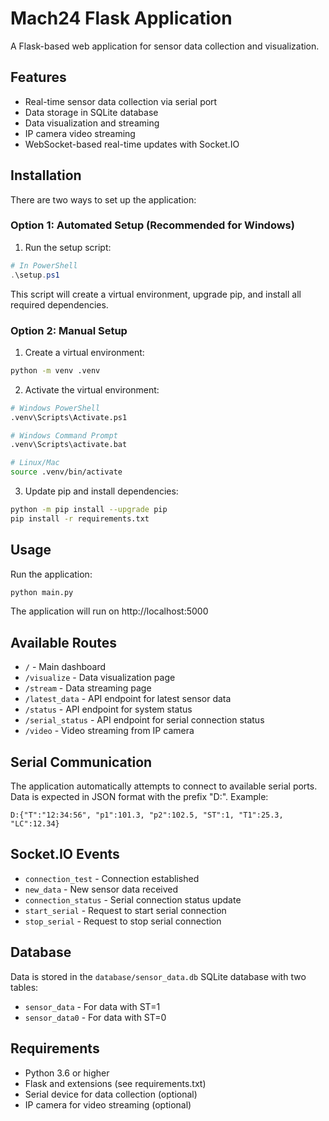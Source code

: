 # Mach24 Flask Application

A Flask-based web application for sensor data collection and visualization.

## Features

- Real-time sensor data collection via serial port
- Data storage in SQLite database
- Data visualization and streaming
- IP camera video streaming
- WebSocket-based real-time updates with Socket.IO

## Installation

There are two ways to set up the application:

### Option 1: Automated Setup (Recommended for Windows)

1. Run the setup script:

```powershell
# In PowerShell
.\setup.ps1
```

This script will create a virtual environment, upgrade pip, and install all required dependencies.

### Option 2: Manual Setup

1. Create a virtual environment:

```bash
python -m venv .venv
```

2. Activate the virtual environment:

```bash
# Windows PowerShell
.venv\Scripts\Activate.ps1

# Windows Command Prompt
.venv\Scripts\activate.bat

# Linux/Mac
source .venv/bin/activate
```

3. Update pip and install dependencies:

```bash
python -m pip install --upgrade pip
pip install -r requirements.txt
```

## Usage

Run the application:

```bash
python main.py
```

The application will run on http://localhost:5000

## Available Routes

- `/` - Main dashboard
- `/visualize` - Data visualization page
- `/stream` - Data streaming page
- `/latest_data` - API endpoint for latest sensor data
- `/status` - API endpoint for system status
- `/serial_status` - API endpoint for serial connection status
- `/video` - Video streaming from IP camera

## Serial Communication

The application automatically attempts to connect to available serial ports. Data is expected in JSON format with the prefix "D:". Example:

```
D:{"T":"12:34:56", "p1":101.3, "p2":102.5, "ST":1, "T1":25.3, "LC":12.34}
```

## Socket.IO Events

- `connection_test` - Connection established
- `new_data` - New sensor data received
- `connection_status` - Serial connection status update
- `start_serial` - Request to start serial connection
- `stop_serial` - Request to stop serial connection

## Database

Data is stored in the `database/sensor_data.db` SQLite database with two tables:
- `sensor_data` - For data with ST=1
- `sensor_data0` - For data with ST=0

## Requirements

- Python 3.6 or higher
- Flask and extensions (see requirements.txt)
- Serial device for data collection (optional)
- IP camera for video streaming (optional)
